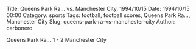Title: Queens Park Ra… vs. Manchester City, 1994/10/15
Date: 1994/10/15 00:00
Category: sports
Tags: football, football scores, Queens Park Ra…, Manchester City
Slug: queens-park-ra-vs-manchester-city
Author: carbonero


Queens Park Ra… 1 - 2 Manchester City
